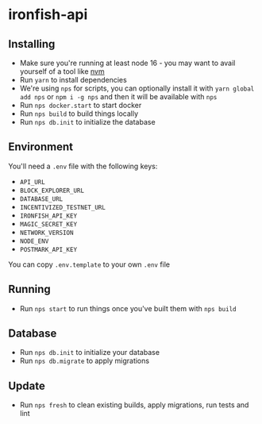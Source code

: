 # ironfish-api

## Installing

* Make sure you're running at least node 16 - you may want to avail yourself of a tool like [nvm](https://nvm.sh)
* Run `yarn` to install dependencies
* We're using `nps` for scripts, you can optionally install it with `yarn global add nps` or `npm i -g nps` and then it will be available with `nps`
* Run `nps docker.start` to start docker
* Run `nps build` to build things locally
* Run `nps db.init` to initialize the database

## Environment

You'll need a `.env` file with the following keys:

* `API_URL`
* `BLOCK_EXPLORER_URL`
* `DATABASE_URL`
* `INCENTIVIZED_TESTNET_URL`
* `IRONFISH_API_KEY`
* `MAGIC_SECRET_KEY`
* `NETWORK_VERSION`
* `NODE_ENV`
* `POSTMARK_API_KEY`

You can copy `.env.template` to your own `.env` file

## Running

* Run `nps start` to run things once you've built them with `nps build`

## Database

* Run `nps db.init` to initialize your database
* Run `nps db.migrate` to apply migrations

## Update

* Run `nps fresh` to clean existing builds, apply migrations, run tests and lint
